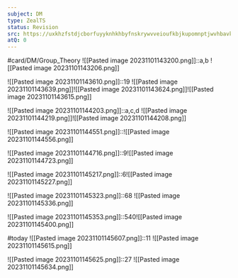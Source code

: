 ```yaml
---
subject: DM
type: ZealTS
status: Revision
src: https://uxkhzfstdjcborfuyyknhkhbyfnskrywvveioufkbjkupomnptjwvhbavkysuhi.vercel.app/solution.html?testId=622065a845e7e84cb6a60679&test_id=32
atQ: 0
---
```

#card/DM/Group_Theory 
![[Pasted image 20231101143200.png]]::a,b ![[Pasted image 20231101143206.png]] <!--SR:!2023-11-12,1,130-->

![[Pasted image 20231101143610.png]]::19 ![[Pasted image 20231101143639.png]]![[Pasted image 20231101143624.png]]![[Pasted image 20231101143615.png]] <!--SR:!2023-11-12,1,130-->


![[Pasted image 20231101144203.png]]::a,c,d ![[Pasted image 20231101144219.png]]![[Pasted image 20231101144208.png]] <!--SR:!2023-11-13,2,150-->

![[Pasted image 20231101144551.png]]::![[Pasted image 20231101144556.png]] <!--SR:!2023-11-12,1,130-->

![[Pasted image 20231101144716.png]]::9![[Pasted image 20231101144723.png]] <!--SR:!2023-11-13,2,150-->

![[Pasted image 20231101145217.png]]::6![[Pasted image 20231101145227.png]] <!--SR:!2023-11-13,2,150-->

![[Pasted image 20231101145323.png]]::68 ![[Pasted image 20231101145336.png]] <!--SR:!2023-11-14,2,150-->

![[Pasted image 20231101145353.png]]::540![[Pasted image 20231101145400.png]] <!--SR:!2023-12-06,4,170-->

#today ![[Pasted image 20231101145607.png]]::11 ![[Pasted image 20231101145615.png]] <!--SR:!2023-12-03,1,130-->

![[Pasted image 20231101145625.png]]::27 ![[Pasted image 20231101145634.png]] <!--SR:!2023-11-14,2,150-->

